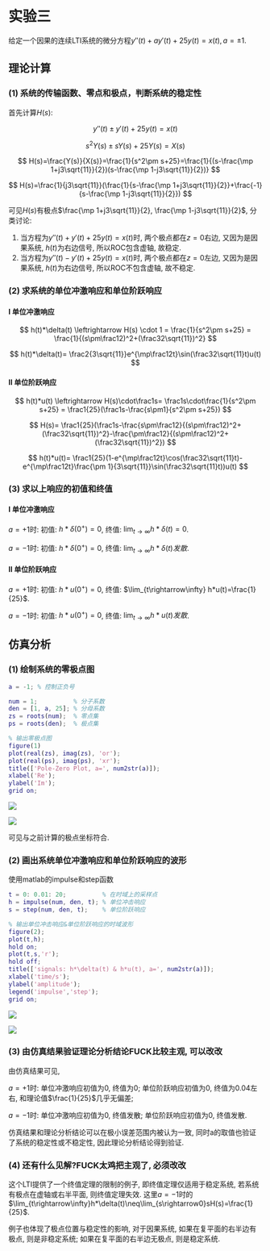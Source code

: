 # 实验三

给定一个因果的连续LTI系统的微分方程$y''(t)+ay'(t)+25y(t)=x(t), a=\pm 1$.

## 理论计算

### (1) 系统的传输函数、零点和极点，判断系统的稳定性

首先计算$H(s)$:

$$
y''(t)\pm y'(t)+25y(t)=x(t)
$$

$$
s^2Y(s)\pm sY(s)+25Y(s)=X(s)
$$

$$
H(s)=\frac{Y(s)}{X(s)}=\frac{1}{s^2\pm s+25}=\frac{1}{(s-\frac{\mp 1+j3\sqrt{11}}{2})(s-\frac{\mp 1-j3\sqrt{11}}{2})}
$$

$$
H(s)=\frac{1}{j3\sqrt{11}}(\frac{1}{s-\frac{\mp 1+j3\sqrt{11}}{2}}+\frac{-1}{s-\frac{\mp 1-j3\sqrt{11}}{2}})
$$

可见$H(s)$有极点$\frac{\mp 1+j3\sqrt{11}}{2}, \frac{\mp 1-j3\sqrt{11}}{2}$, 分类讨论:

1. 当方程为$y''(t)+ y'(t)+25y(t)=x(t)$时, 两个极点都在$z=0$右边, 又因为是因果系统, $h(t)$为右边信号, 所以ROC包含虚轴, 故稳定.
2. 当方程为$y''(t)- y'(t)+25y(t)=x(t)$时, 两个极点都在$z=0$左边, 又因为是因果系统, $h(t)$为右边信号, 所以ROC不包含虚轴, 故不稳定.

### (2) 求系统的单位冲激响应和单位阶跃响应

#### I 单位冲激响应

$$
h(t)*\delta(t) \leftrightarrow H(s) \cdot 1 = \frac{1}{s^2\pm s+25} = \frac{1}{(s\pm\frac12)^2+(\frac32\sqrt{11})^2}
$$

$$
h(t)*\delta(t)= \frac2{3\sqrt{11}}e^{\mp\frac12t}\sin(\frac32\sqrt{11}t)u(t)
$$

#### II 单位阶跃响应

$$
h(t)*u(t) \leftrightarrow H(s)\cdot\frac1s= \frac1s\cdot\frac{1}{s^2\pm s+25} = \frac1{25}(\frac1s-\frac{s\pm1}{s^2\pm s+25})
$$

$$
H(s)= \frac1{25}(\frac1s-\frac{s\pm\frac12}{(s\pm\frac12)^2+(\frac32\sqrt{11})^2}-\frac{\pm\frac12}{(s\pm\frac12)^2+(\frac32\sqrt{11})^2})
$$

$$
h(t)*u(t)= \frac1{25}(1-e^{\mp\frac12t}\cos(\frac32\sqrt{11}t)-e^{\mp\frac12t}\frac{\pm 1}{3\sqrt{11}}\sin(\frac32\sqrt{11}t))u(t)
$$

### (3) 求以上响应的初值和终值

#### I 单位冲激响应

$a=+1$时: 初值: $h*\delta(0^+)=0$, 终值: $\lim_{t\rightarrow\infty} h*\delta(t)=0$.

$a=-1$时: 初值: $h*\delta(0^+)=0$, 终值: $\lim_{t\rightarrow\infty} h*\delta(t)发散$.

#### II 单位阶跃响应

$a=+1$时: 初值: $h*u(0^+)=0$, 终值: $\lim_{t\rightarrow\infty} h*u(t)=\frac{1}{25}$.

$a=-1$时: 初值: $h*u(0^+)=0$, 终值: $\lim_{t\rightarrow\infty} h*u(t)发散$.

## 仿真分析

### (1) 绘制系统的零极点图

```matlab
a = -1; % 控制正负号

num = 1;          % 分子系数
den = [1, a, 25]; % 分母系数
zs = roots(num);  % 零点集
ps = roots(den);  % 极点集

% 输出零极点图
figure(1)
plot(real(zs), imag(zs), 'or');
plot(real(ps), imag(ps), 'xr');
title(['Pole-Zero Plot, a=', num2str(a)]);
xlabel('Re');
ylabel('Im');
grid on;
```

![](figure_1+1.png)

![](figure_1-1.png)

可见与之前计算的极点坐标符合.

### (2) 画出系统单位冲激响应和单位阶跃响应的波形

使用matlab的impulse和step函数

```matlab
t = 0: 0.01: 20;          % 在时域上的采样点
h = impulse(num, den, t); % 单位冲击响应
s = step(num, den, t);    % 单位阶跃响应

% 输出单位冲击响应&单位阶跃响应的时域波形
figure(2);
plot(t,h); 
hold on;
plot(t,s,'r'); 
hold off;
title(['signals: h*\delta(t) & h*u(t), a=', num2str(a)]);
xlabel('time/s');
ylabel('amplitude');
legend('impulse','step');
grid on;
```

![](figure_2+1.png)

![](figure_2-1.png)

### (3) 由仿真结果验证理论分析结论FUCK比较主观, 可以改改

由仿真结果可见,

$a=+1$时: 单位冲激响应初值为0, 终值为0; 单位阶跃响应初值为0, 终值为0.04左右, 和理论值$\frac{1}{25}$几乎无偏差;

$a=-1$时: 单位冲激响应初值为0, 终值发散; 单位阶跃响应初值为0, 终值发散.

仿真结果和理论分析结论可以在极小误差范围内被认为一致, 同时a的取值也验证了系统的稳定性或不稳定性, 因此理论分析结论得到验证.

### (4) 还有什么见解?FUCK太鸡把主观了, 必须改改

这个LTI提供了一个终值定理的限制的例子, 即终值定理仅适用于稳定系统, 若系统有极点在虚轴或右半平面, 则终值定理失效. 这里$a=-1$时的$\lim_{t\rightarrow\infty}h*\delta(t)\neq\lim_{s\rightarrow0}sH(s)=\frac{1}{25}$.

例子也体现了极点位置与稳定性的影响, 对于因果系统, 如果在复平面的右半边有极点, 则是非稳定系统; 如果在复平面的右半边无极点, 则是稳定系统.
